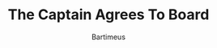 ---
media: "images/rounds/round_4_2/captain_agrees_to_board.png"
media_type: image
title: The Captain Agrees To Board
author: Bartimeus
desc: Captain Cassiana Zephetta agrees to board the <i>Korolev</i> to negotiate with Soviet Commander Yuri Petrikov.
---